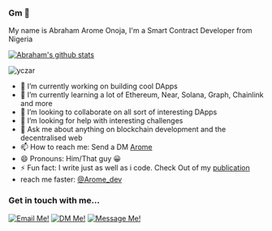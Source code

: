 ### Gm 👋

<!--
**L-tech/L-tech** is a ✨ _special_ ✨ repository because its `README.md` (this file) appears on your GitHub profile.-->

My name is Abraham Arome Onoja, I'm a Smart Contract Developer from Nigeria

[![Abraham's github stats](https://github-readme-stats.vercel.app/api?username=L-tech&show_icons=true&theme=radical&hide=stars)](https://github.com/L-tech/)<p><img align="center" src="https://github-readme-streak-stats.herokuapp.com/?user=L-tech&" alt="yczar" /></p>


- 🔭 I’m currently working on building cool DApps
- 🌱 I’m currently learning a lot of Ethereum, Near, Solana, Graph, Chainlink and more
- 👯 I’m looking to collaborate on all sort of interesting DApps
- 🤔 I’m looking for help with interesting challenges
- 💬 Ask me about anything on blockchain development and the decentralised web
- 📫 How to reach me: Send a DM [Arome](https://twitter.com/arome_dev)
- 😄 Pronouns: Him/That guy 😀 
- ⚡ Fun fact: I write just as well as i code. Check Out of my [publication](https://mirror.xyz/0xA05d173F369263fB697e1a0e214b107b59237400/5rxm-vDHlyxHYDwM_Ee5pBFcTttQoau27tFQXltrask)
- reach me faster: [@Arome_dev](https://twitter.com/arome_dev) 


### Get in touch with me...

[<img src='https://res.cloudinary.com/letech-digital-solutions/image/upload/c_scale,w_32/v1643757205/gmail_sqb5rq.png' title='Email Me!'>](mailto://legendabrahamonoja@gmail.com)
[<img src='https://res.cloudinary.com/letech-digital-solutions/image/upload/c_scale,w_32/v1643581958/5296516_tweet_twitter_twitter_logo_icon_bge2m4.png' title='DM Me!'>](https://twitter.com/arome_dev)
[<img src='https://res.cloudinary.com/letech-digital-solutions/image/upload/c_scale,w_32/v1643581958/5296501_linkedin_network_linkedin_logo_icon_pi6n4y.png' title='Message Me!'>](https://www.linkedin.com/in/abraham-onoja/)
